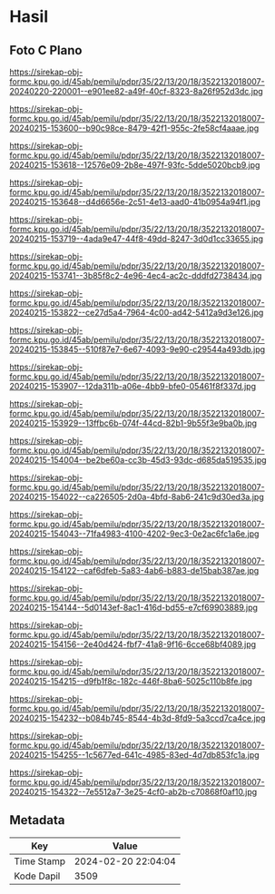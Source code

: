 # Hasil

## Foto C Plano

https://sirekap-obj-formc.kpu.go.id/45ab/pemilu/pdpr/35/22/13/20/18/3522132018007-20240220-220001--e901ee82-a49f-40cf-8323-8a26f952d3dc.jpg

https://sirekap-obj-formc.kpu.go.id/45ab/pemilu/pdpr/35/22/13/20/18/3522132018007-20240215-153600--b90c98ce-8479-42f1-955c-2fe58cf4aaae.jpg

https://sirekap-obj-formc.kpu.go.id/45ab/pemilu/pdpr/35/22/13/20/18/3522132018007-20240215-153618--12576e09-2b8e-497f-93fc-5dde5020bcb9.jpg

https://sirekap-obj-formc.kpu.go.id/45ab/pemilu/pdpr/35/22/13/20/18/3522132018007-20240215-153648--d4d6656e-2c51-4e13-aad0-41b0954a94f1.jpg

https://sirekap-obj-formc.kpu.go.id/45ab/pemilu/pdpr/35/22/13/20/18/3522132018007-20240215-153719--4ada9e47-44f8-49dd-8247-3d0d1cc33655.jpg

https://sirekap-obj-formc.kpu.go.id/45ab/pemilu/pdpr/35/22/13/20/18/3522132018007-20240215-153741--3b85f8c2-4e96-4ec4-ac2c-dddfd2738434.jpg

https://sirekap-obj-formc.kpu.go.id/45ab/pemilu/pdpr/35/22/13/20/18/3522132018007-20240215-153822--ce27d5a4-7964-4c00-ad42-5412a9d3e126.jpg

https://sirekap-obj-formc.kpu.go.id/45ab/pemilu/pdpr/35/22/13/20/18/3522132018007-20240215-153845--510f87e7-6e67-4093-9e90-c29544a493db.jpg

https://sirekap-obj-formc.kpu.go.id/45ab/pemilu/pdpr/35/22/13/20/18/3522132018007-20240215-153907--12da311b-a06e-4bb9-bfe0-05461f8f337d.jpg

https://sirekap-obj-formc.kpu.go.id/45ab/pemilu/pdpr/35/22/13/20/18/3522132018007-20240215-153929--13ffbc6b-074f-44cd-82b1-9b55f3e9ba0b.jpg

https://sirekap-obj-formc.kpu.go.id/45ab/pemilu/pdpr/35/22/13/20/18/3522132018007-20240215-154004--be2be60a-cc3b-45d3-93dc-d685da519535.jpg

https://sirekap-obj-formc.kpu.go.id/45ab/pemilu/pdpr/35/22/13/20/18/3522132018007-20240215-154022--ca226505-2d0a-4bfd-8ab6-241c9d30ed3a.jpg

https://sirekap-obj-formc.kpu.go.id/45ab/pemilu/pdpr/35/22/13/20/18/3522132018007-20240215-154043--71fa4983-4100-4202-9ec3-0e2ac6fc1a6e.jpg

https://sirekap-obj-formc.kpu.go.id/45ab/pemilu/pdpr/35/22/13/20/18/3522132018007-20240215-154122--caf6dfeb-5a83-4ab6-b883-de15bab387ae.jpg

https://sirekap-obj-formc.kpu.go.id/45ab/pemilu/pdpr/35/22/13/20/18/3522132018007-20240215-154144--5d0143ef-8ac1-416d-bd55-e7cf69903889.jpg

https://sirekap-obj-formc.kpu.go.id/45ab/pemilu/pdpr/35/22/13/20/18/3522132018007-20240215-154156--2e40d424-fbf7-41a8-9f16-6cce68bf4089.jpg

https://sirekap-obj-formc.kpu.go.id/45ab/pemilu/pdpr/35/22/13/20/18/3522132018007-20240215-154215--d9fb1f8c-182c-446f-8ba6-5025c110b8fe.jpg

https://sirekap-obj-formc.kpu.go.id/45ab/pemilu/pdpr/35/22/13/20/18/3522132018007-20240215-154232--b084b745-8544-4b3d-8fd9-5a3ccd7ca4ce.jpg

https://sirekap-obj-formc.kpu.go.id/45ab/pemilu/pdpr/35/22/13/20/18/3522132018007-20240215-154255--1c5677ed-641c-4985-83ed-4d7db853fc1a.jpg

https://sirekap-obj-formc.kpu.go.id/45ab/pemilu/pdpr/35/22/13/20/18/3522132018007-20240215-154322--7e5512a7-3e25-4cf0-ab2b-c70868f0af10.jpg


## Metadata

| Key        | Value               |
| ---------- | ------------------- |
| Time Stamp | 2024-02-20 22:04:04 |
| Kode Dapil | 3509                |



